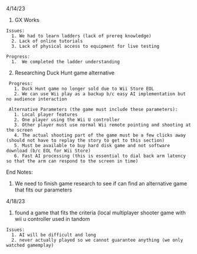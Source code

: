 4/14/23
  1. GX Works
  
    Issues:
      1. We had to learn ladders (lack of prereq knowledge)
      2. Lack of online tutorials
      3. Lack of physical access to equipment for live testing
     
    Progress:
      1.  We completed the ladder understanding

  2.  Researching Duck Hunt game alternative

     Progress:
       1. Duck Hunt game no longer sold due to Wii Store EOL
       2. We can use Wii play as a backup b/c easy AI implementation but no audience interaction
       
     Alternative Parameters (the game must include these parameters):
       1. Local player features
       2. One player using the Wii U controller
       3. Other player must use normal Wii remote pointing and shooting at the screen
       4. The actual shooting part of the game must be a few clicks away (should not have to replay the story to get to this section)
       5. Must be available to buy hard disk game and not software download (b/c EOL for Wii Store)
       6. Fast AI processing (this is essential to dial back arm latency so that the arm can respond to the screen in time)

     
  End Notes:
  1. We need to finish game research to see if can find an alternative game that fits our parameters



4/18/23
  1. found a game that fits the criteria (local multiplayer shooter game with wii u controller used in tandom
 
    Issues: 
      1. AI will be difficult and long 
      2. never actually played so we cannot guarantee anything (we only watched gamemplay)

